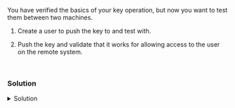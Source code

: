 You have verified the basics of your key operation, but now you want to test them between two machines.

1. Create a user to push the key to and test with.

2. Push the key and validate that it works for allowing access to the user on the remote system.

<br>

### Solution
<details>
<summary>Solution</summary>
You can now test the keys between two systems.

Create a user prolug on node01

```plain
ssh node01
```{{exec}}

Create a user prolug

```plain
useradd -m prolug
```{{exec}}

Make a password (1234)

```plain
passwd prolug
```{{exec}}

Exit node01 back to controlplane

```plain
exit
```{{exec}}

Copy over your generated key

```plain
ssh-copy-id -i ProLUG prolug@node01
```{{exec}}

Enter the password you used earlier for prolug (1234)

Test your connection

```plain
ssh -i ProLUG prolug@node01
```{{exec}}

Look at where the key was pushed to in the prolug user home directory.

```plain
ls -ld /home/prolug/.ssh
```{{exec}}

What is the permission that is set on the .ssh directory?

```plain
cd /home/prolug/.ssh
```{{exec}}

```plain
ls -l
```{{exec}}

What is the name of the file in .ssh directory?
What permissions do you see on the file?

```plain
cat authorized_keys
```{{exec}}

What was pushed into authorized keys?

Exit back to controlplane

```plain
exit
```{{exec}}

Verify that the key is the one being used with -v

```plain
ssh -v -i ProLUG prolug@node01
```{{exec}}

Do you see your key being accepted in the verbose debug1 output?

Exit back to controlplane

```plain
exit
```{{exec}}


</details>
